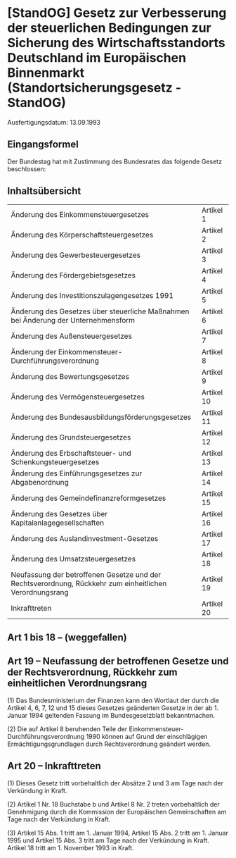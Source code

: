 # [StandOG] Gesetz zur Verbesserung der steuerlichen Bedingungen zur Sicherung des Wirtschaftsstandorts Deutschland im Europäischen Binnenmarkt  (Standortsicherungsgesetz - StandOG)

Ausfertigungsdatum: 13.09.1993

 

## Eingangsformel

Der Bundestag hat mit Zustimmung des Bundesrates das folgende Gesetz beschlossen:


## Inhaltsübersicht

|                                                                                                         |            |
|:--------------------------------------------------------------------------------------------------------|:-----------|
| Änderung des Einkommensteuergesetzes                                                                    | Artikel 1  |
| Änderung des Körperschaftsteuergesetzes                                                                 | Artikel 2  |
| Änderung des Gewerbesteuergesetzes                                                                      | Artikel 3  |
| Änderung des Fördergebietsgesetzes                                                                      | Artikel 4  |
| Änderung des Investitionszulagengesetzes 1991                                                           | Artikel 5  |
| Änderung des Gesetzes über steuerliche Maßnahmen bei Änderung der Unternehmensform                      | Artikel 6  |
| Änderung des Außensteuergesetzes                                                                        | Artikel 7  |
| Änderung der Einkommensteuer-Durchführungsverordnung                                                    | Artikel 8  |
| Änderung des Bewertungsgesetzes                                                                         | Artikel 9  |
| Änderung des Vermögensteuergesetzes                                                                     | Artikel 10 |
| Änderung des Bundesausbildungsförderungsgesetzes                                                        | Artikel 11 |
| Änderung des Grundsteuergesetzes                                                                        | Artikel 12 |
| Änderung des Erbschaftsteuer- und Schenkungsteuergesetzes                                               | Artikel 13 |
| Änderung des Einführungsgesetzes zur Abgabenordnung                                                     | Artikel 14 |
| Änderung des Gemeindefinanzreformgesetzes                                                               | Artikel 15 |
| Änderung des Gesetzes über Kapitalanlagegesellschaften                                                  | Artikel 16 |
| Änderung des Auslandinvestment-Gesetzes                                                                 | Artikel 17 |
| Änderung des Umsatzsteuergesetzes                                                                       | Artikel 18 |
| Neufassung der betroffenen Gesetze und der Rechtsverordnung, Rückkehr zum einheitlichen Verordnungsrang | Artikel 19 |
| Inkrafttreten                                                                                           | Artikel 20 |


## Art 1 bis 18 – (weggefallen)


## Art 19 – Neufassung der betroffenen Gesetze und der Rechtsverordnung, Rückkehr zum einheitlichen Verordnungsrang

(1) Das Bundesministerium der Finanzen kann den Wortlaut der durch die Artikel 4, 6, 7, 12 und 15 dieses Gesetzes geänderten Gesetze in der ab 1. Januar 1994 geltenden Fassung im Bundesgesetzblatt bekanntmachen.

(2) Die auf Artikel 8 beruhenden Teile der Einkommensteuer-Durchführungsverordnung 1990 können auf Grund der einschlägigen Ermächtigungsgrundlagen durch Rechtsverordnung geändert werden.


## Art 20 – Inkrafttreten

(1) Dieses Gesetz tritt vorbehaltlich der Absätze 2 und 3 am Tage nach der Verkündung in Kraft.

(2) Artikel 1 Nr. 18 Buchstabe b und Artikel 8 Nr. 2 treten vorbehaltlich der Genehmigung durch die Kommission der Europäischen Gemeinschaften am Tage nach der Verkündung in Kraft.

(3) Artikel 15 Abs. 1 tritt am 1. Januar 1994, Artikel 15 Abs. 2 tritt am 1. Januar 1995 und Artikel 15 Abs. 3 tritt am Tage nach der Verkündung in Kraft. Artikel 18 tritt am 1. November 1993 in Kraft.
